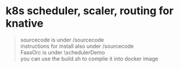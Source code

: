 # k8s scheduler, scaler, routing for knative
> sourcecode is under /sourcecode  \
> instructions for install also under /sourcecode  \
> FaasOrc is under \schedulerDemo \
> you can use the build.sh to complie it into docker image